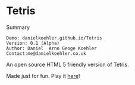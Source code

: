 Tetris
======

Summary

	Demo: danielkoehler.github.io/Tetris	
	Version: 0.1 (Alpha)
	Author:	Daniel  Arno Geoge Koehler
	Contact:me@danielkoehler.co.uk
	
An open source HTML 5 friendly version of Tetris.

Made just for fun. Play it [here](http://danielkoehler.github.io/Tetris)!


